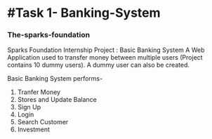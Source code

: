 <h1>#Task 1- Banking-System</h1>
<h3>The-sparks-foundation</h3>
<p>Sparks Foundation Internship Project : Basic Banking System
A Web Application used to transfer money between multiple users (Project contains 10 dummy users). A dummy user can also be created.

Basic Banking System performs-
<ol>
<li>Tranfer Money</li>
<li>Stores and Update Balance</li>
<li>Sign Up</li>
<li>Login</li>
<li>Search Customer</li>
<li>Investment</li>
</p>

